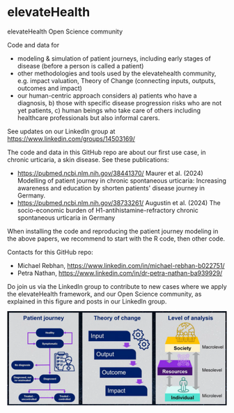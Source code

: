 # elevateHealth
elevateHealth Open Science community

Code and data for
- modeling & simulation of patient journeys, including early stages of disease (before a person is called a patient)
- other methodologies and tools used by the elevatehealth community, e.g. impact valuation, Theory of Change (connecting inputs, outputs, outcomes and impact)
- our human-centric approach considers a) patients who have a diagnosis, b) those with specific disease progression risks who are not yet patients, c) human beings who take care of others including healthcare professionals but also informal carers.

See updates on our LinkedIn group at https://www.linkedin.com/groups/14503169/

The code and data in this GitHub repo are about our first use case, in chronic urticaria, a skin disease. See these publications:
- https://pubmed.ncbi.nlm.nih.gov/38441370/ Maurer et al. (2024) Modelling of patient journey in chronic spontaneous urticaria: Increasing awareness and education by shorten patients' disease journey in Germany.
- https://pubmed.ncbi.nlm.nih.gov/38733261/ Augustin et al. (2024) The socio-economic burden of H1-antihistamine-refractory chronic spontaneous urticaria in Germany

When installing the code and reproducing the patient journey modeling in the above papers, we recommend to start with the R code, then other code. 

Contacts for this GitHub repo: 
- Michael Rebhan, https://www.linkedin.com/in/michael-rebhan-b022751/
- Petra Nathan, https://www.linkedin.com/in/dr-petra-nathan-ba939929/

Do join us via the LinkedIn group to contribute to new cases where we apply the elevateHealth framework, and our Open Science community, as explained in this figure and posts in our LinkedIn group.

![elevateHealth frame](ElevateHealth.frame.png)

